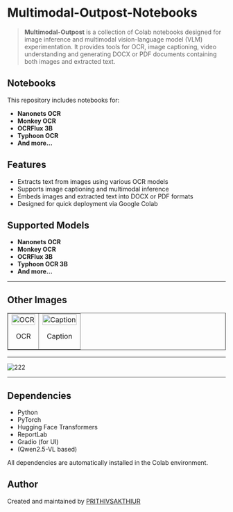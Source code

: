 # **Multimodal-Outpost-Notebooks**

> **Multimodal-Outpost** is a collection of Colab notebooks designed for image inference and multimodal vision-language model (VLM) experimentation. It provides tools for OCR, image captioning, video understanding and generating DOCX or PDF documents containing both images and extracted text.

## Notebooks

This repository includes notebooks for:

* **Nanonets OCR**
* **Monkey OCR**
* **OCRFlux 3B**
* **Typhoon OCR**
* **And more...**
  
## Features

* Extracts text from images using various OCR models
* Supports image captioning and multimodal inference
* Embeds images and extracted text into DOCX or PDF formats
* Designed for quick deployment via Google Colab

## Supported Models

* **Nanonets OCR**
* **Monkey OCR**
* **OCRFlux 3B**
* **Typhoon OCR 3B**
* **And more...**
  
---

## Other Images

<table border="1" style="width:100%; table-layout:fixed;">
  <tr>
    <td style="text-align:center;">
      <img src="https://github.com/user-attachments/assets/88429981-84d0-40b2-8d99-546c439d36f3" alt="OCR" width="100%">
      <p>OCR</p>
    </td>
    <td style="text-align:center;">
      <img src="https://github.com/user-attachments/assets/bb6bfbb5-3313-47c5-988e-47083531e398" alt="Caption" width="100%">
      <p>Caption</p>
    </td>
  </tr>
</table>

---

![222](https://github.com/user-attachments/assets/eae0f85d-2963-4edf-96e9-caedfe048c4f)

---

## Dependencies

* Python
* PyTorch
* Hugging Face Transformers
* ReportLab
* Gradio (for UI)
* (Qwen2.5-VL based)

All dependencies are automatically installed in the Colab environment.

## Author

Created and maintained by [PRITHIVSAKTHIUR](https://github.com/PRITHIVSAKTHIUR)
